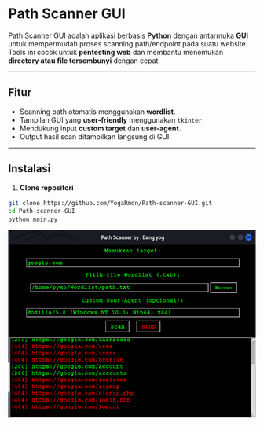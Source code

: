 # Path Scanner GUI

Path Scanner GUI adalah aplikasi berbasis **Python** dengan antarmuka **GUI** untuk mempermudah proses scanning path/endpoint pada suatu website. Tools ini cocok untuk **pentesting web** dan membantu menemukan **directory atau file tersembunyi** dengan cepat.

---

## Fitur

- Scanning path otomatis menggunakan **wordlist**.
- Tampilan GUI yang **user-friendly** menggunakan `tkinter`.
- Mendukung input **custom target** dan **user-agent**.
- Output hasil scan ditampilkan langsung di GUI.

---

## Instalasi

1. **Clone repositori**
```bash
git clone https://github.com/YogaRmdn/Path-scanner-GUI.git
cd Path-scanner-GUI
python main.py
```
![Path-scanner-GUI](ss.png)

